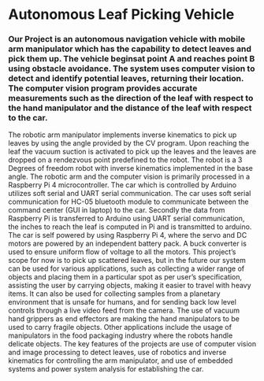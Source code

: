# Autonomous Leaf Picking Vehicle

###  Our Project is an autonomous navigation vehicle with mobile arm manipulator which has the capability to detect leaves and pick them up. The vehicle beginsat point A and reaches point B using obstacle avoidance. The system uses computer vision to detect and identify potential leaves, returning their location. The computer vision program provides accurate measurements such as the direction of the leaf with respect to the hand manipulator and the distance of the leaf with respect to the car.
  The robotic arm manipulator implements inverse kinematics to pick up leaves by using the angle provided by the CV program. Upon reaching the leaf the vacuum suction is activated to pick up the leaves and the leaves are dropped on a rendezvous point predefined to the robot. The robot is a 3 Degrees of freedom robot with inverse kinematics implemented in the base angle. The robotic arm and the computer vision is primarily processed in a Raspberry Pi 4 microcontroller.
  The car which is controlled by Arduino utilizes soft serial and UART serial communication. The car uses soft serial communication for HC-05 bluetooth module to communicate between the command center (GUI in laptop) to the car. Secondly the data from Raspberry Pi is transferred to Arduino using UART serial communication, the inches to reach the leaf is computed in Pi and is transmitted to arduino. The car is self powered by using Raspberry Pi 4, where the servo and DC motors are powered by an independent battery pack. A buck converter is used to ensure uniform flow of voltage to all the motors.
  This project’s scope for now is to pick up scattered leaves, but in the future our system can be used for various applications, such as collecting a wider range of objects and placing them in a particular spot as per user’s specification, assisting the user by carrying objects, making it easier to travel with heavy items. It can also be used for collecting samples from a planetary environment that is unsafe for humans, and for sending back low level controls through a live video feed from the camera.
  The use of vacuum hand grippers as end effectors are making the hand manipulators to be used to carry fragile objects. Other applications include the usage of manipulators in the food packaging industry where the robots handle delicate objects.
  The key features of the projects are use of computer vision and image processing to detect leaves, use of robotics and inverse kinematics for controlling the arm manipulator, and use of embedded systems and power system analysis for establishing the car.
